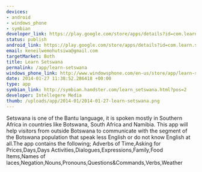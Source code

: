 ```yaml
--- 
devices: 
- android
- windows_phone
- symbian
developer_link: https://play.google.com/store/apps/details?id=com.learn.setswana
status: publish
android_link: https://play.google.com/store/apps/details?id=com.learn.setswana
email: keneilwemohutsiwa@gmail.com
targetMarket: Both
title: Learn Setswana
permalink: /app/learn-setswana
windows_phone_link: http://www.windowsphone.com/en-us/store/app/learn-setswana/d23f6446-080b-4e96-92e4-a02fdb34ce71
date: 2014-01-27 11:38:52.286418 +00:00
type: app
symbian_link: http://symbian.handster.com/learn_setswana.html?pos=2
developer: Intellegere Media
thumb: /uploads/app/2014-01/2014-01-27-learn-setswana.png
---
```


Setswana is one of the Bantu language, it is spoken mostly in Southern Africa in countries like Botswana, South Africa and Namibia. This app will help visitors from outside Botswana to communicate with the segment of the Botswana population that speak less English or do not know English at all.The app contains the following; Adverbs of Time,Asking for Prices,Days,Days Activities,Dialogues,Expressions,Family,Food Items,Names of laces,Negation,Nouns,Pronouns,Questions&Commands,Verbs,Weather
